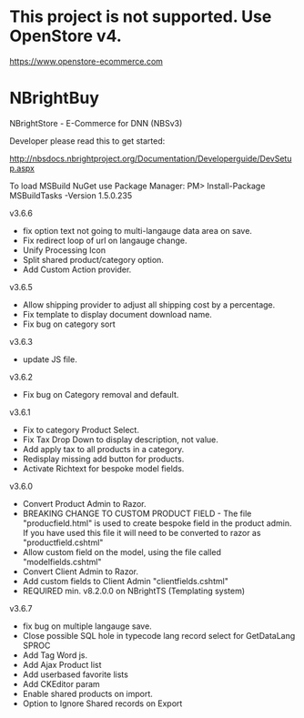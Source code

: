 # This project is not supported.  Use OpenStore v4.

https://www.openstore-ecommerce.com


# NBrightBuy
NBrightStore - E-Commerce for DNN (NBSv3)

Developer please read this to get started:

http://nbsdocs.nbrightproject.org/Documentation/Developerguide/DevSetup.aspx

To load MSBuild NuGet use Package Manager:
PM> Install-Package MSBuildTasks -Version 1.5.0.235 

v3.6.6
- fix option text not going to multi-langauge data area on save.
- Fix redirect loop of url on langauge change.
- Unify Processing Icon
- Split shared product/category option.
- Add Custom Action provider.

v3.6.5
- Allow shipping provider to adjust all shipping cost by a percentage.
- Fix template to display document download name.
- Fix bug on category sort

v3.6.3
- update JS file.

v3.6.2
- Fix bug on Category removal and default.

v3.6.1
- Fix to category Product Select.
- Fix Tax Drop Down to display description, not value.
- Add apply tax to all products in a category.
- Redisplay missing add button for products.
- Activate Richtext for bespoke model fields.

v3.6.0
- Convert Product Admin to Razor.
- BREAKING CHANGE TO CUSTOM PRODUCT FIELD - The file "producfield.html" is used to create bespoke field in the product admin.  If you have used this file it will need to be converted to razor as  "productfield.cshtml"
- Allow custom field on the model, using the file called "modelfields.cshtml"
- Convert Client Admin to Razor.
- Add custom fields to Client Admin "clientfields.cshtml"
- REQUIRED min. v8.2.0.0 on NBrightTS  (Templating system)

v3.6.7
- fix bug on multiple langauge save.
- Close possible SQL hole in typecode lang record select for GetDataLang SPROC
- Add Tag Word js. 
- Add Ajax Product list
- Add userbased favorite lists
- Add CKEditor param
- Enable shared products on import.
- Option to Ignore Shared records on Export

